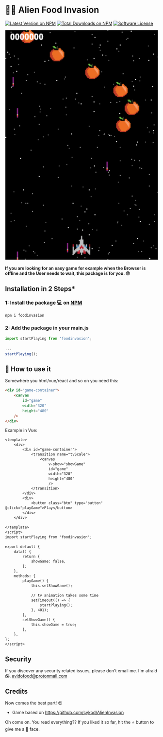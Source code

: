 # 👾🥕 Alien Food Invasion
[![Latest Version on NPM](https://img.shields.io/npm/v/foodinvasion.svg?style=flat-square)](https://www.npmjs.com/package/foodinvasion)
[![Total Downloads on NPM](https://img.shields.io/npm/dt/foodinvasion.svg)](https://www.npmjs.com/package/foodinvasion)
[![Software License](https://img.shields.io/badge/license-MIT-brightgreen.svg?style=flat-square)](LICENSE.md)

![Alien Food Invasion](src/images/preview.jpg)

**If you are looking for an easy game for example when the Browser is offline and the User needs to wait, this package is for you. 😜**

## Installation in 2 Steps*

### 1: Install the package 💻 on [NPM](https://www.npmjs.com/package/foodinvasion)
```bash
npm i foodinvasion
```
### 2: Add the package in your main.js

```javascript
import startPlaying from 'foodinvasion';

...
startPlaying();
```


## 💪 How to use it

Somewhere you html/vue/react and so on you need this:

```html
<div id="game-container">
    <canvas
        id="game"
        width="320"
        height="480"
    />
</div>
```


Example in Vue:


```vue
<template>
    <div>
        <div id="game-container">
            <transition name="tvScale">
                <canvas
                    v-show="showGame"
                    id="game"
                    width="320"
                    height="480"
                    />
            </transition>
        </div>
        <div>
            <button class="btn" type="button" @click="playGame">Play</button>
        </div>
    </div>

</template>
<script>
import startPlaying from 'foodinvasion';

export default {
    data() {
        return {
            showGame: false,
        };
    },
    methods: {
        playGame() {
            this.setShowGame();

            // tv animation takes some time
            setTimeout(() => {
                startPlaying();
            }, 401);
        },
        setShowGame() {
            this.showGame = true;
        },
    },
};
</script>
```

## Security

If you discover any security related issues, please don't email me. I'm afraid 😱. avidofood@protonmail.com

## Credits

Now comes the best part! 😍

- Game based on https://github.com/cykod/AlienInvasion

Oh come on. You read everything?? If you liked it so far, hit the ⭐️ button to give me a 🤩 face. 